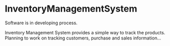 # InventoryManagementSystem
Software is in developing process. 

Inventory Management System provides a simple way to track the products.
Planning to work on tracking customers, purchase and sales information...
